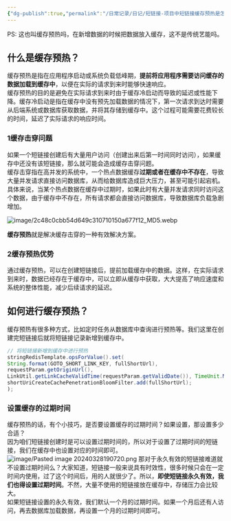 ```yaml
---
{"dg-publish":true,"permalink":"/日常记录/日记/短链接-项目中短链接缓存预热是怎么做的？/"}
---
```


PS: 这也叫缓存预热吗，在新增数据的时候把数据放入缓存，这不是传统艺能吗。
## 什么是缓存预热？  
缓存预热是指在应用程序启动或系统负载低峰期，**提前将应用程序需要访问缓存的数据加载到缓存中**，以便在实际的请求到来时能够快速响应。  
缓存预热的目的是避免在实际请求到来时由于缓存冷启动而导致的延迟或性能下降。缓存冷启动是指在缓存中没有预先加载数据的情况下，第一次请求到达时需要从后端系统或数据库获取数据，并将其存储到缓存中。这个过程可能需要花费较长的时间，延迟了实际请求的响应时间。  

### 1缓存击穿问题  
如果一个短链接创建后有大量用户访问（创建出来后第一时间同时访问），如果缓存中还没有该短链接，那么就可能会造成缓存击穿问题。  
缓存击穿指在高并发的系统中，一个热点数据缓存**过期或者在缓存中不存在**，导致大量并发请求直接访问数据库，从而给数据库造成巨大压力，甚至可能引起宕机。  
具体来说，当某个热点数据在缓存中过期时，如果此时有大量并发请求同时访问这个数据，由于缓存中不存在，所有请求都会直接访问数据库，导致数据库负载急剧增加。  

![image/2c48c0cbb54d649c310710150a677f12_MD5.webp](/img/user/image/2c48c0cbb54d649c310710150a677f12_MD5.webp)

**缓存预热**就是解决缓存击穿的一种有效解决方案。  

### 2缓存预热优势  
通过缓存预热，可以在创建短链接后，提前加载缓存中的数据。这样，在实际请求到来时，数据已经存在于缓存中，可以立即从缓存中获取，大大提高了响应速度和系统的整体性能，减少后续请求的延迟。
## 如何进行缓存预热？  
缓存预热有很多种方式，比如定时任务从数据库中查询进行预热等。我们这里在创建完短链接后就将短链接记录新增到缓存中。
```java
// 将短链接新增到缓存中进行预热
stringRedisTemplate.opsForValue().set(
String.format(GOTO_SHORT_LINK_KEY, fullShortUrl),
requestParam.getOriginUrl(),
LinkUtil.getLinkCacheValidTime(requestParam.getValidDate()), TimeUnit.MILLISECONDS);
shortUriCreateCachePenetrationBloomFilter.add(fullShortUrl);
);
```

### 设置缓存的过期时间
缓存预热的话，有个小技巧，是否要设置缓存的过期时间？如果设置，那设置多少合适？  
因为咱们短链接创建时是可以设置过期时间的，所以对于设置了过期时间的短链接，我们在缓存中也设置对应的时间即可。
![image/Pasted image 20240328190720.png](/img/user/image/Pasted%20image%2020240328190720.png)
那对于永久有效的短链接难道就不设置过期时间么？大家知道，短链接一般来说具有时效性，很多时候只会在一定时间内使用，过了这个时间后，用的人就很少了。所以，**即使短链接永久有效，我们也得设置过期时间**。不然，大量不使用的短链接放在缓存中，存储压力会比较大。  
如果短链接设置的永久有效，我们默认一个月的过期时间。如果一个月后还有人访问，再去数据库加载数据，再设置一个月的过期时间即可。